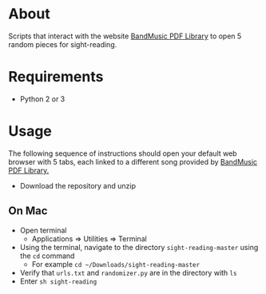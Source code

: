 # About

Scripts that interact with the website [BandMusic PDF Library](https://www.bandmusicpdf.org) to open 5 random pieces for sight-reading.

# Requirements

* Python 2 or 3

# Usage

The following sequence of instructions should open your default web browser with 5 tabs, each linked to a different song provided by [BandMusic PDF Library.](https://www.bandmusicpdf.org)

* Download the repository and unzip

## On Mac

* Open terminal 
  * Applications => Utilities => Terminal
* Using the terminal, navigate to the directory `sight-reading-master` using the `cd` command
  * For example `cd ~/Downloads/sight-reading-master`
* Verify that `urls.txt` and `randomizer.py` are in the directory with `ls`
* Enter `sh sight-reading`
